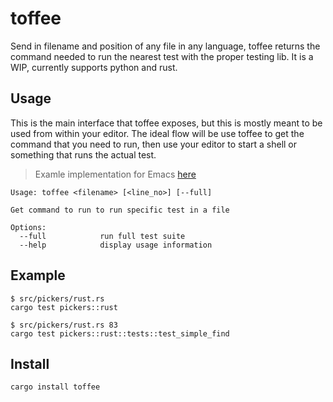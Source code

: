 # toffee

Send in filename and position of any file in any language, toffee
returns the command needed to run the nearest test with the proper
testing lib. It is a WIP, currently supports python and rust.

## Usage

This is the main interface that toffee exposes, but this is mostly
meant to be used from within your editor. The ideal flow will be use
toffee to get the command that you need to run, then use your editor
to start a shell or something that runs the actual test.

> Examle implementation for Emacs [here](https://github.com/meain/dotfiles/blob/e99f99469f92be5bb33b9cee342ca627a914b99d/emacs/.config/emacs/init.el#L941-#L964)

```
Usage: toffee <filename> [<line_no>] [--full]

Get command to run to run specific test in a file

Options:
  --full            run full test suite
  --help            display usage information
```

## Example

```shell
$ src/pickers/rust.rs
cargo test pickers::rust

$ src/pickers/rust.rs 83
cargo test pickers::rust::tests::test_simple_find
```

## Install

```shell
cargo install toffee
```
